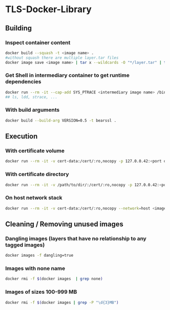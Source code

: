 # TLS-Docker-Library

## Building
### Inspect container content
```bash
docker build --squash -t <image name> . 
#without squash there are multiple layer.tar files
docker image save <image name> | tar x --wildcards -O "*/layer.tar" | tar t
```
### Get Shell in intermediary container to get runtime dependencies
```bash
docker run --rm -it --cap-add SYS_PTRACE <intermediary image name> /bin/sh 
## ls, ldd, strace, ...
```
### With build arguments
```bash
docker build --build-arg VERSION=0.5 -t bearssl .
```

## Execution
### With certificate volume
```bash
docker run --rm -it -v cert-data:/cert/:ro,nocopy -p 127.0.0.42:<port on host>:<port of internal tls server> <image name> options...
```
### With certificate directory
```bash
docker run --rm -it -v /path/to/dir/:/cert/:ro,nocopy -p 127.0.0.42:<port on host>:<port of internal tls server> <image name> options...
```
### On host network stack
```bash
docker run --rm -it -v cert-data:/cert/:ro,nocopy --network=host <image name> options...
```

## Cleaning / Removing unused images
### Dangling images (layers that have no relationship to any tagged images)
```bash
docker images -f dangling=true
```
### Images with none name
```bash
docker rmi -f $(docker images  | grep none)
```
### Images of sizes 100-999 MB
```bash
docker rmi -f $(docker images | grep -P "\d{3}MB")
```
